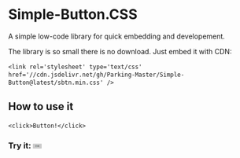 # Simple-Button.CSS
A simple low-code library for quick embedding and developement.

The library is so small there is no download. Just embed it with CDN:<br>
```
<link rel='stylesheet' type='text/css' href='//cdn.jsdelivr.net/gh/Parking-Master/Simple-Button@latest/sbtn.min.css' />
```

## How to use it
```
<click>Button!</click>
```
### Try it: [<img alt="preview" width="3.5%" src="image.png" />](https://parking-master.github.io/Simple-Button/preview.htm)
